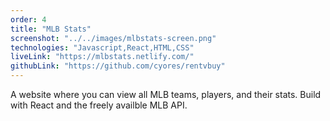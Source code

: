 ```yaml
---
order: 4
title: "MLB Stats"
screenshot: "../../images/mlbstats-screen.png"
technologies: "Javascript,React,HTML,CSS"
liveLink: "https://mlbstats.netlify.com/"
githubLink: "https://github.com/cyores/rentvbuy"
---
```


A website where you can view all MLB teams, players, and their stats. Build with React and the freely availble MLB API.